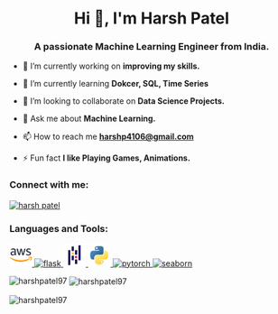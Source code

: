 <h1 align="center">Hi 👋, I'm Harsh Patel</h1>
<h3 align="center">A passionate Machine Learning Engineer from India.</h3>

- 🔭 I’m currently working on **improving my skills.**

- 🌱 I’m currently learning **Dokcer, SQL, Time Series**

- 👯 I’m looking to collaborate on **Data Science Projects.**

- 💬 Ask me about **Machine Learning.**

- 📫 How to reach me **harshp4106@gmail.com**

- ⚡ Fun fact **I like Playing Games, Animations.**

<h3 align="left">Connect with me:</h3>
<p align="left">
<a href="https://linkedin.com/in/harsh patel" target="blank"><img align="center" src="https://raw.githubusercontent.com/rahuldkjain/github-profile-readme-generator/master/src/images/icons/Social/linked-in-alt.svg" alt="harsh patel" height="30" width="40" /></a>
</p>

<h3 align="left">Languages and Tools:</h3>
<p align="left"> <a href="https://aws.amazon.com" target="_blank" rel="noreferrer"> <img src="https://raw.githubusercontent.com/devicons/devicon/master/icons/amazonwebservices/amazonwebservices-original-wordmark.svg" alt="aws" width="40" height="40"/> </a> <a href="https://flask.palletsprojects.com/" target="_blank" rel="noreferrer"> <img src="https://www.vectorlogo.zone/logos/pocoo_flask/pocoo_flask-icon.svg" alt="flask" width="40" height="40"/> </a> <a href="https://pandas.pydata.org/" target="_blank" rel="noreferrer"> <img src="https://raw.githubusercontent.com/devicons/devicon/2ae2a900d2f041da66e950e4d48052658d850630/icons/pandas/pandas-original.svg" alt="pandas" width="40" height="40"/> </a> <a href="https://www.python.org" target="_blank" rel="noreferrer"> <img src="https://raw.githubusercontent.com/devicons/devicon/master/icons/python/python-original.svg" alt="python" width="40" height="40"/> </a> <a href="https://pytorch.org/" target="_blank" rel="noreferrer"> <img src="https://www.vectorlogo.zone/logos/pytorch/pytorch-icon.svg" alt="pytorch" width="40" height="40"/> </a> <a href="https://seaborn.pydata.org/" target="_blank" rel="noreferrer"> <img src="https://seaborn.pydata.org/_images/logo-mark-lightbg.svg" alt="seaborn" width="40" height="40"/> </a> </p>

<p><img align="left" src="https://github-readme-stats.vercel.app/api/top-langs?username=harshpatel97&show_icons=true&locale=en&layout=compact" alt="harshpatel97" /></p>

<p>&nbsp;<img align="center" src="https://github-readme-stats.vercel.app/api?username=harshpatel97&show_icons=true&locale=en" alt="harshpatel97" /></p>

<p><img align="center" src="https://github-readme-streak-stats.herokuapp.com/?user=harshpatel97&" alt="harshpatel97" /></p>
